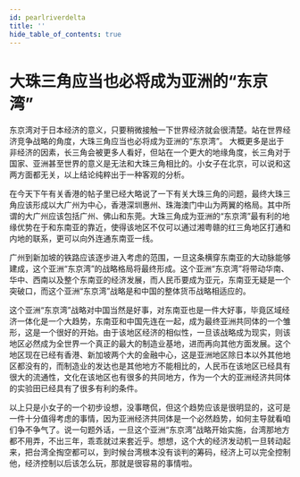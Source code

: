 ```yaml
---
id: pearlriverdelta
title: ''
hide_table_of_contents: true
---
```


# 大珠三角应当也必将成为亚洲的“东京湾”

东京湾对于日本经济的意义，只要稍微接触一下世界经济就会很清楚。站在世界经济竞争战略的角度，大珠三角应当也必将成为亚洲的“东京湾”。
大概更多是出于非经济的因素，长三角会被更多人看好，但站在一个更大的地缘角度，长三角对于国家、亚洲甚至世界的意义是无法和大珠三角相比的。小女子在北京，可以说和这两方面都无关，以上结论纯粹出于一种客观的分析。

在今天下午有关香港的帖子里已经大略说了一下有关大珠三角的问题，最终大珠三角应该形成以大广州为中心，香港深圳惠州、珠海澳门中山为两翼的格局。其中所谓的大广州应该包括广州、佛山和东莞。大珠三角成为亚洲的“东京湾”最有利的地缘优势在于和东南亚的靠近，使得该地区不仅可以通过湘粤赣的红三角地区打通和内地的联系，更可以向外连通东南亚一线。

广州到新加坡的铁路应该逐步进入考虑的范围，一旦这条横穿东南亚的大动脉能够建成，这个亚洲“东京湾”的战略格局将最终形成。这个亚洲“东京湾”将带动华南、华中、西南以及整个东南亚的经济发展，而人民币要成为亚元，东南亚无疑是一个突破口，而这个亚洲“东京湾”战略是和中国的整体货币战略相适应的。

这个亚洲“东京湾”战略对中国当然是好事，对东南亚也是一件大好事，毕竟区域经济一体化是一个大趋势，东南亚和中国先连在一起，成为最终亚洲共同体的一个雏形，这是一个很好的开始。由于该地区经济的相似性，一旦该战略成为现实，则该地区必然成为全世界一个真正的最大的制造业基地，进而再向其他方面发展。这个地区现在已经有香港、新加坡两个大的金融中心，这是亚洲地区除日本以外其他地区都没有的，而制造业的发达也是其他地方不能相比的，人民币在该地区已经具有很大的流通性，文化在该地区也有很多的共同地方，作为一个大的亚洲经济共同体的实验田已经具有了很多有利的条件。

以上只是小女子的一个初步设想，没事瞎侃，但这个趋势应该是很明显的，这可是一件十分值得考虑的事情，因为亚洲经济共同体是一个必然趋势，如何主导就看咱们争不争气了。说一句题外话，一旦这个亚洲“东京湾”战略开始实施，台湾那地方都不用弄，不出三年，乖乖就过来套近乎。想想，这个大的经济发动机一旦转动起来，把台湾全掏空都可以，到时候台湾根本没有谈判的筹码，经济上可以完全控制他，经济控制以后该怎么玩，那就是很容易的事情啦。